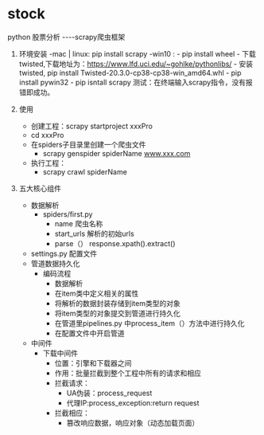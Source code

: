# stock
python 股票分析
----scrapy爬虫框架
1. 环境安装
   -mac | linux:  pip install scrapy
   -win10  :
            - pip install wheel
            - 下载twisted,下载地址为：https://www.lfd.uci.edu/~gohlke/pythonlibs/
            - 安装twisted, pip install Twisted-20.3.0-cp38-cp38-win_amd64.whl
            - pip install pywin32
            - pip isntall scrapy
        测试：在终端输入scrapy指令，没有报错即成功。
2. 使用
    - 创建工程：scrapy startproject xxxPro
    - cd xxxPro
    - 在spiders子目录里创建一个爬虫文件
      - scrapy genspider spiderName www.xxx.com
    - 执行工程：
      - scrapy crawl spiderName
    
3. 五大核心组件
    - 数据解析 
        - spiders/first.py
            - name  爬虫名称
            - start_urls    解析的初始urls
            - parse（）   response.xpath().extract()
    - settings.py  配置文件
    - 管道数据持久化
        - 编码流程
            - 数据解析
            - 在item类中定义相关的属性
            - 将解析的数据封装存储到item类型的对象
            - 将item类型的对象提交到管道进行持久化
            - 在管道里pipelines.py 中process_item（）方法中进行持久化
            - 在配置文件中开启管道
    - 中间件
        - 下载中间件
            - 位置：引擎和下载器之间
            - 作用：批量拦截到整个工程中所有的请求和相应
            - 拦截请求：
                - UA伪装：process_request
                - 代理IP:process_exception:return  request
            - 拦截相应：
                - 篡改响应数据，响应对象（动态加载页面）